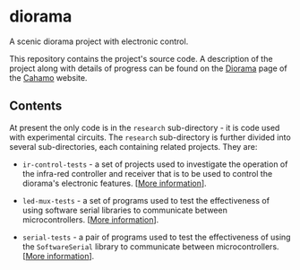 # diorama

A scenic diorama project with electronic control.

This repository contains the project's source code. A description of the project along with details of progress can be found on the [Diorama](https://cahamo.github.io/diorama/) page of the [Cahamo](https://cahamo.github.io/) website.

## Contents

At present the only code is in the `research` sub-directory - it is code used with experimental circuits. The `research` sub-directory is further divided into several sub-directories, each containing related projects. They are:

* `ir-control-tests` - a set of projects used to investigate the operation of the infra-red controller and receiver that is to be used to control the diorama's electronic features. [[More information](./research/ir-control-tests/README.md)].

* `led-mux-tests` - a set of programs used to test the effectiveness of using software serial libraries to communicate between microcontrollers. [[More information](./research/led-mux-tests/README.md)].

* `serial-tests` - a pair of programs used to test the effectiveness of using the `SoftwareSerial` library to communicate between microcontrollers. [[More information](/research/serial-tests/README.md)].
